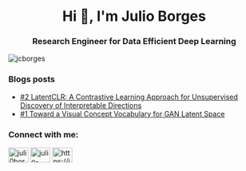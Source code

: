 <h1 align="center">Hi 👋, I'm Julio Borges</h1>
<h3 align="center">Research Engineer for Data Efficient Deep Learning</h3>

<p align="left"> <img src="https://komarev.com/ghpvc/?username=jcborges&label=Profile%20views&color=0e75b6&style=flat" alt="jcborges" /> </p>

### Blogs posts
<!-- BLOG-POST-LIST:START -->
- [#2 LatentCLR: A Contrastive Learning Approach for Unsupervised Discovery of Interpretable Directions](/blog/2021/10/15/latentclr.html)
- [#1 Toward a Visual Concept Vocabulary for GAN Latent Space](/blog/2021/10/14/gan-vocabulary.html)
<!-- BLOG-POST-LIST:END -->

<h3 align="left">Connect with me:</h3>
<p align="left">
<a href="https://twitter.com/juli0borges" target="blank"><img align="center" src="https://raw.githubusercontent.com/rahuldkjain/github-profile-readme-generator/master/src/images/icons/Social/twitter.svg" alt="juli0borges" height="30" width="40" /></a>
<a href="https://linkedin.com/in/julio-borges" target="blank"><img align="center" src="https://raw.githubusercontent.com/rahuldkjain/github-profile-readme-generator/master/src/images/icons/Social/linked-in-alt.svg" alt="julio-borges" height="30" width="40" /></a>
<a href="/https://julioborges.de/blog/feed.xml" target="blank"><img align="center" src="https://raw.githubusercontent.com/rahuldkjain/github-profile-readme-generator/master/src/images/icons/Social/rss.svg" alt="https://julioborges.de/blog/feed.xml" height="30" width="40" /></a>
</p>
